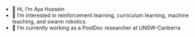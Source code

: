 - 👋 Hi, I’m Aya Hussein
- 👀 I’m interested in reinforcement learning, curriculum learning, machine teaching, and swarm robotics.
- 🌱 I’m currently working as a PostDoc researcher at UNSW-Canberra

<!---
AyaHussein89/AyaHussein89 is a ✨ special ✨ repository because its `README.md` (this file) appears on your GitHub profile.
You can click the Preview link to take a look at your changes.
--->
